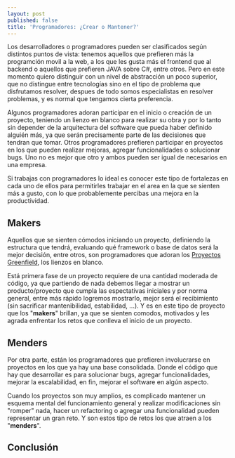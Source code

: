 ```yaml
---
layout: post
published: false
title: 'Programadores: ¿Crear o Mantener?'
---
```

Los desarrolladores o programadores pueden ser clasificados según distintos puntos de vista: tenemos aquellos que prefieren más la programción movil a la web, a los que les gusta más el frontend que al backend o aquellos que prefieren JAVA sobre C#, entre otros. Pero en este momento quiero distinguir con un nivel de abstracción un poco superior, que no distingue entre tecnologías sino en el tipo de problema que disfrutamos resolver, despues de todo somos especialistas en resolver problemas, y es normal que tengamos cierta preferencia.

Algunos programadores adoran participar en el inicio o creación de un proyecto, teniendo un lienzo en blanco para realizar su obra y por lo tanto sin depender de la arquitectura del software que pueda haber definido alguién más, ya que serán precisamente parte de las decisiones que tendran que tomar. Otros programadores prefieren participar en proyectos en los que pueden realizar mejoras, agregar funcionalidades o solucionar bugs. Uno no es mejor que otro y ambos pueden ser igual de necesarios en una empresa. 

Si trabajas con programadores lo ideal es conocer este tipo de fortalezas en cada uno de ellos para permitirles trabajar en el area en la que se sienten más a gusto, con lo que probablemente percibas una mejora en la productividad.

## Makers

Aquellos que se sienten cómodos iniciando un proyecto, definiendo la estructura que tendrá, evaluando qué framework o base de datos será la mejor decisión, entre otros, son programadores que adoran los [Proyectos Greenfield](https://es.wikipedia.org/wiki/Proyecto_Greenfield), los lienzos en blanco. 

Está primera fase de un proyecto requiere de una cantidad moderada de código, ya que partiendo de nada debemos llegar a mostrar un producto/proyecto que cumpla las espectativas iniciales y por norma general, entre más rápido logremos mostrarlo, mejor será el recibimiento (sin sacrificar mantenibilidad, estabilidad, ...). Y es en este tipo de proyecto que los "**makers**" brillan, ya que se sienten comodos, motivados y les agrada enfrentar los retos que conlleva el inicio de un proyecto.

## Menders

Por otra parte, están los programadores que prefieren involucrarse en proyectos en los que ya hay una base consolidada. Donde el código que hay que desarrollar es para solucionar bugs, agregar funcionalidades, mejorar la escalabilidad, en fin, mejorar el software en algún aspecto. 

Cuando los proyectos son muy amplios, es complicado mantener un esquema mental del funcionamiento general y realizar modificaciones sin "romper" nada, hacer un refactoring o agregar una funcionalidad pueden representar un gran reto. Y son estos tipo de retos los que atraen a los "**menders**".

## Conclusión

